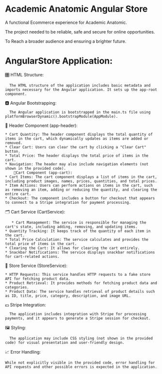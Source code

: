 # Academic Anatomic Angular Store

A functional Ecommerce experience for Academic Anatomic.

The project needed to be reliable, safe and secure for online opportunities.

To Reach a broader audience and ensuring a brighter future.


# AngularStore Application:

🎛️ HTML Structure: 
   
      The HTML structure of the application includes basic metadata and imports necessary for the Angular application. It sets up the app-root component.

🅰️ Angular Bootstrapping: 

      The Angular application is bootstrapped in the main.ts file using       platformBrowserDynamic().bootstrapModule(AppModule).
   
🧱 Header Component (app-header):

    * Cart Quantity: The header component displays the total quantity of items in the cart, which dynamically updates as items are added or removed.
    * Clear Cart: Users can clear the cart by clicking a "Clear Cart" button.
    * Total Price: The header displays the total price of items in the cart.
    * Navigation: The header may also include navigation elements (not shown in the provided code).
 		🛒Cart Component (app-cart):
    * Cart Items: The cart component displays a list of items in the cart, including product images, names, prices, quantities, and total prices.
    * Item Actions: Users can perform actions on items in the cart, such as removing an item, adding or reducing the quantity, and clearing the entire cart.
    * Checkout: The component includes a button for checkout that appears to connect to a Stripe integration for payment processing.

🗂️ Cart Service (CartService):
   
       * Cart Management: The service is responsible for managing the cart's state, including adding, removing, and updating items.
    * Quantity Tracking: It keeps track of the quantity of each item in the cart.
    * Total Price Calculation: The service calculates and provides the total price of items in the cart.
    * Clearing the Cart: It allows for clearing the cart entirely.
    * Snackbar Notifications: The service displays snackbar notifications for cart-related actions.

🏤 Store Service (StoreService):

    * HTTP Requests: This service handles HTTP requests to a fake store API for fetching product data.
    * Product Retrieval: It provides methods for fetching product data and categories.
    * Product Data: The service handles retrieval of product details such as ID, title, price, category, description, and image URL.

💵 Stripe Integration: 

      The application includes integration with Stripe for processing payments, and it appears to generate a Stripe session for checkout.
   
🖼️ Styling:

      The application may include CSS styling (not shown in the provided code) for visual presentation and user-friendly design.
  		
 📈 Error Handling: 
 
    While not explicitly visible in the provided code, error handling for API requests and other possible errors is expected in the application.

